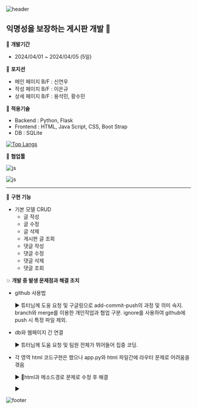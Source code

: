 ![header](https://capsule-render.vercel.app/api?type=waving&color=37B1FF&height=200&section=header&text=쭈꾸미%20양식장&fontColor=FFFFFF&fontAlign=50&fontSize=50)

## 익명성을 보장하는 게시판 개발 :octopus:


:calendar: __개발기간__
- 2024/04/01 ~ 2024/04/05 (5일)


:busts_in_silhouette: __포지션__
- 메인 페이지 B/F : 신연우
- 작성 페이지 B/F : 이은규
- 상세 페이지 B/F : 용석민, 황수민


:wrench: __적용기술__
- Backend : Python, Flask
- Frontend : HTML, Java Script, CSS, Boot Strap
- DB : SQLite

[![Top Langs](https://github-readme-stats.vercel.app/api/top-langs/?username=sumina-codewell)](https://github.com/anuraghazra/github-readme-stats)


:raised_hands: __협업툴__

![js](https://img.shields.io/badge/GitHub-100000?style=for-the-badge&logo=github&logoColor=white)

![js](https://img.shields.io/badge/Slack-4A154B?style=for-the-badge&logo=slack&logoColor=whit)

***

:movie_camera: __구현 기능__
- 기본 모델 CRUD
    - 글 작성
    - 글 수정
    - 글 삭제
    - 게시판 글 조회
    - 댓글 작성
    - 댓글 수정
    - 댓글 삭제
    - 댓글 조회


:collision: __개발 중 발생 문제점과 해결 조치__
- github 사용법

  :arrow_forward: 튜터님께 도웅 요청 및 구글링으로 add-commit-push의 과정 및 의미 숙지. branch와 merge를 이용한 개인작업과 협업 구분. ignore를 사용하여 github에 push 시 특정 파일 제외.
  
- db와 웹페이지 간 연결
  
  :arrow_forward: 튜터님께 도움 요청 및 팀원 전체가 뛰어들어 집중 코딩.

  
- 각 영역 html 코드구현은 했으나 app.py와 html 파일간에 라우터 문제로 어려움을 겪음

  :arrow_forward: html과 메소드경로 문제로 수정 후 해결

  
  :arrow_forward: 

![footer](https://capsule-render.vercel.app/api?type=waving&color=37B1FF&height=200&section=footer)
